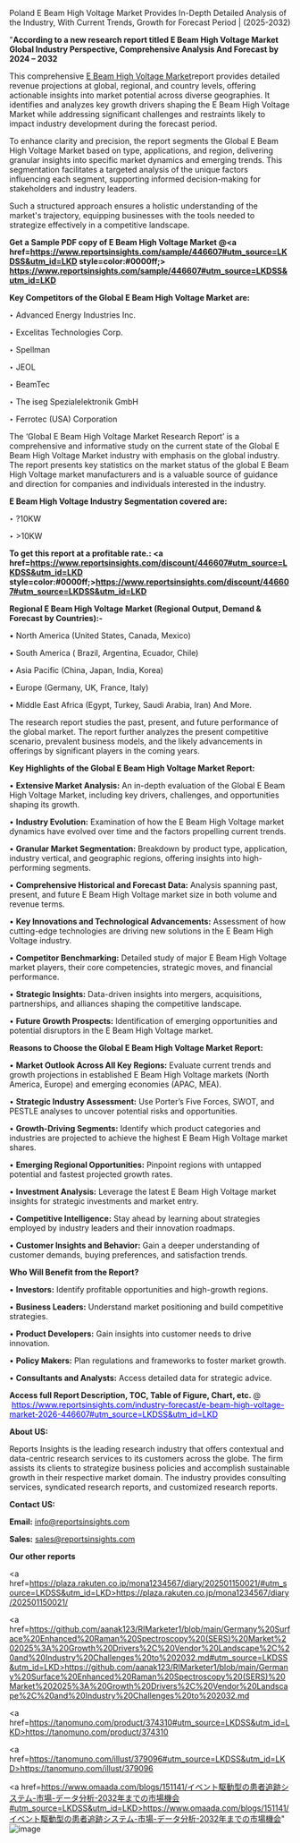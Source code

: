 Poland E Beam High Voltage Market Provides In-Depth Detailed Analysis of the Industry, With Current Trends, Growth for Forecast Period | (2025-2032)

"<strong>According to a new research report titled E Beam High Voltage Market Global Industry Perspective, Comprehensive Analysis And Forecast by 2024 – 2032</strong>

This comprehensive <a href=https://www.reportsinsights.com/sample/446607>E Beam High Voltage Market</a>report provides detailed revenue projections at global, regional, and country levels, offering actionable insights into market potential across diverse geographies. It identifies and analyzes key growth drivers shaping the E Beam High Voltage Market while addressing significant challenges and restraints likely to impact industry development during the forecast period.

To enhance clarity and precision, the report segments the Global E Beam High Voltage Market based on type, applications, and region, delivering granular insights into specific market dynamics and emerging trends. This segmentation facilitates a targeted analysis of the unique factors influencing each segment, supporting informed decision-making for stakeholders and industry leaders.

Such a structured approach ensures a holistic understanding of the market's trajectory, equipping businesses with the tools needed to strategize effectively in a competitive landscape.

<strong>Get a Sample PDF copy of E Beam High Voltage Market </strong><strong>@<a href=https://www.reportsinsights.com/sample/446607#utm_source=LKDSS&utm_id=LKD style=color:#0000ff;> https://www.reportsinsights.com/sample/446607#utm_source=LKDSS&utm_id=LKD</a></strong></font>

<strong>Key Competitors of the Global E Beam High Voltage Market are:</strong>

‣ Advanced Energy Industries Inc.

‣ Excelitas Technologies Corp.

‣ Spellman

‣ JEOL

‣ BeamTec

‣ The iseg Spezialelektronik GmbH

‣ Ferrotec (USA) Corporation

The ‘Global E Beam High Voltage Market Research Report’ is a comprehensive and informative study on the current state of the Global E Beam High Voltage Market industry with emphasis on the global industry. The report presents key statistics on the market status of the global E Beam High Voltage market manufacturers and is a valuable source of guidance and direction for companies and individuals interested in the industry.

<strong>E Beam High Voltage Industry Segmentation covered are:</strong>

‣ ?10KW

‣ >10KW

<strong>To get this report at a profitable rate.: <a href=https://www.reportsinsights.com/discount/446607#utm_source=LKDSS&utm_id=LKD style=color:#0000ff;>https://www.reportsinsights.com/discount/446607#utm_source=LKDSS&utm_id=LKD</a></strong></font>

<strong>Regional E Beam High Voltage Market (Regional Output, Demand &amp; Forecast by Countries):-</strong>

• North America (United States, Canada, Mexico)

• South America ( Brazil, Argentina, Ecuador, Chile)

• Asia Pacific (China, Japan, India, Korea)

• Europe (Germany, UK, France, Italy)

• Middle East Africa (Egypt, Turkey, Saudi Arabia, Iran) And More.

The research report studies the past, present, and future performance of the global market. The report further analyzes the present competitive scenario, prevalent business models, and the likely advancements in offerings by significant players in the coming years.

<strong>Key Highlights of the Global E Beam High Voltage Market Report:</strong>

• <strong>Extensive Market Analysis:</strong> An in-depth evaluation of the Global E Beam High Voltage Market, including key drivers, challenges, and opportunities shaping its growth.

• <strong>Industry Evolution:</strong> Examination of how the E Beam High Voltage market dynamics have evolved over time and the factors propelling current trends.

• <strong>Granular Market Segmentation:</strong> Breakdown by product type, application, industry vertical, and geographic regions, offering insights into high-performing segments.

• <strong>Comprehensive Historical and Forecast Data:</strong> Analysis spanning past, present, and future E Beam High Voltage market size in both volume and revenue terms.

• <strong>Key Innovations and Technological Advancements:</strong> Assessment of how cutting-edge technologies are driving new solutions in the E Beam High Voltage industry.

• <strong>Competitor Benchmarking:</strong> Detailed study of major E Beam High Voltage market players, their core competencies, strategic moves, and financial performance.

• <strong>Strategic Insights:</strong> Data-driven insights into mergers, acquisitions, partnerships, and alliances shaping the competitive landscape.

• <strong>Future Growth Prospects:</strong> Identification of emerging opportunities and potential disruptors in the E Beam High Voltage market.

<strong>Reasons to Choose the Global E Beam High Voltage Market Report:</strong>

• <strong>Market Outlook Across All Key Regions:</strong> Evaluate current trends and growth projections in established E Beam High Voltage markets (North America, Europe) and emerging economies (APAC, MEA).

• <strong>Strategic Industry Assessment:</strong> Use Porter’s Five Forces, SWOT, and PESTLE analyses to uncover potential risks and opportunities.

• <strong>Growth-Driving Segments:</strong> Identify which product categories and industries are projected to achieve the highest E Beam High Voltage market shares.

• <strong>Emerging Regional Opportunities:</strong> Pinpoint regions with untapped potential and fastest projected growth rates.

• <strong>Investment Analysis:</strong> Leverage the latest E Beam High Voltage market insights for strategic investments and market entry.

• <strong>Competitive Intelligence:</strong> Stay ahead by learning about strategies employed by industry leaders and their innovation roadmaps.

• <strong>Customer Insights and Behavior:</strong> Gain a deeper understanding of customer demands, buying preferences, and satisfaction trends.

<strong>Who Will Benefit from the Report?</strong>

• <strong>Investors:</strong> Identify profitable opportunities and high-growth regions.

• <strong>Business Leaders:</strong> Understand market positioning and build competitive strategies.

• <strong>Product Developers:</strong> Gain insights into customer needs to drive innovation.

• <strong>Policy Makers:</strong> Plan regulations and frameworks to foster market growth.

• <strong>Consultants and Analysts:</strong> Access detailed data for strategic advice.
</ul>
<strong>Access full Report Description, TOC, Table of Figure, Chart, etc. </strong>@  <a href=https://www.reportsinsights.com/industry-forecast/e-beam-high-voltage-market-2026-446607#utm_source=LKDSS&utm_id=LKD style=color:#0000ff;>https://www.reportsinsights.com/industry-forecast/e-beam-high-voltage-market-2026-446607#utm_source=LKDSS&utm_id=LKD</a></font>

<strong><strong>About US</strong>:</strong>

Reports Insights is the leading research industry that offers contextual and data-centric research services to its customers across the globe. The firm assists its clients to strategize business policies and accomplish sustainable growth in their respective market domain. The industry provides consulting services, syndicated research reports, and customized research reports.

<strong>Contact US:</strong>

<p class=""""><b>Email:</b> <a href=mailto:info@reportsinsights.com>info@reportsinsights.com</a></p>
<p class=""""><b>Sales:</b> <a href=mailto:sales@reportsinsights.com>sales@reportsinsights.com</a></p>

<strong>Our other reports</strong>

<a href=https://plaza.rakuten.co.jp/mona1234567/diary/202501150021/#utm_source=LKDSS&utm_id=LKD>https://plaza.rakuten.co.jp/mona1234567/diary/202501150021/</a>

<a href=https://github.com/aanak123/RIMarketer1/blob/main/Germany%20Surface%20Enhanced%20Raman%20Spectroscopy%20(SERS)%20Market%202025%3A%20Growth%20Drivers%2C%20Vendor%20Landscape%2C%20and%20Industry%20Challenges%20to%202032.md#utm_source=LKDSS&utm_id=LKD>https://github.com/aanak123/RIMarketer1/blob/main/Germany%20Surface%20Enhanced%20Raman%20Spectroscopy%20(SERS)%20Market%202025%3A%20Growth%20Drivers%2C%20Vendor%20Landscape%2C%20and%20Industry%20Challenges%20to%202032.md</a>

<a href=https://tanomuno.com/product/374310#utm_source=LKDSS&utm_id=LKD>https://tanomuno.com/product/374310</a>

<a href=https://tanomuno.com/illust/379096#utm_source=LKDSS&utm_id=LKD>https://tanomuno.com/illust/379096</a>

<a href=https://www.omaada.com/blogs/151141/イベント駆動型の患者追跡システム-市場-データ分析-2032年までの市場機会#utm_source=LKDSS&utm_id=LKD>https://www.omaada.com/blogs/151141/イベント駆動型の患者追跡システム-市場-データ分析-2032年までの市場機会</a>"
![image](https://github.com/user-attachments/assets/b1be571c-8ad9-4158-ba83-308525440d70)

